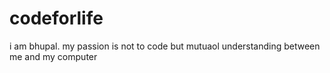 # codeforlife
i am bhupal.
my passion is not to code but mutuaol understanding between me and my computer
